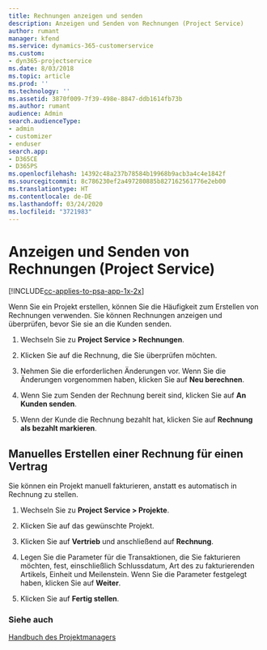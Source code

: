 ```yaml
---
title: Rechnungen anzeigen und senden
description: Anzeigen und Senden von Rechnungen (Project Service)
author: rumant
manager: kfend
ms.service: dynamics-365-customerservice
ms.custom:
- dyn365-projectservice
ms.date: 8/03/2018
ms.topic: article
ms.prod: ''
ms.technology: ''
ms.assetid: 3870f009-7f39-498e-8847-ddb1614fb73b
ms.author: rumant
audience: Admin
search.audienceType:
- admin
- customizer
- enduser
search.app:
- D365CE
- D365PS
ms.openlocfilehash: 14392c48a237b78584b19968b9acb3a4c4e1842f
ms.sourcegitcommit: 8c786230ef2a497280885b827162561776e2eb00
ms.translationtype: HT
ms.contentlocale: de-DE
ms.lasthandoff: 03/24/2020
ms.locfileid: "3721983"
---
```

# <a name="view-and-send-invoices-project-service"></a>Anzeigen und Senden von Rechnungen (Project Service)

[!INCLUDE[cc-applies-to-psa-app-1x-2x](../includes/cc-applies-to-psa-app-1x-2x.md)]

Wenn Sie ein Projekt erstellen, können Sie die Häufigkeit zum Erstellen von Rechnungen verwenden. Sie können Rechnungen anzeigen und überprüfen, bevor Sie sie an die Kunden senden.  
  
1.  Wechseln Sie zu **Project Service > Rechnungen**.  
  
2.  Klicken Sie auf die Rechnung, die Sie überprüfen möchten.  
  
3.  Nehmen Sie die erforderlichen Änderungen vor. Wenn Sie die Änderungen vorgenommen haben, klicken Sie auf **Neu berechnen**.  
  
4.  Wenn Sie zum Senden der Rechnung bereit sind, klicken Sie auf **An Kunden senden**.  
  
5.  Wenn der Kunde die Rechnung bezahlt hat, klicken Sie auf **Rechnung als bezahlt markieren**.  
  
## <a name="manually-invoice-a-contract"></a>Manuelles Erstellen einer Rechnung für einen Vertrag  
 Sie können ein Projekt manuell fakturieren, anstatt es automatisch in Rechnung zu stellen.  
  
1.  Wechseln Sie zu **Project Service > Projekte**.  
  
2.  Klicken Sie auf das gewünschte Projekt.  
  
3.  Klicken Sie auf **Vertrieb** und anschließend auf **Rechnung**.  
  
4.  Legen Sie die Parameter für die Transaktionen, die Sie fakturieren möchten, fest, einschließlich Schlussdatum, Art des zu fakturierenden Artikels, Einheit und Meilenstein. Wenn Sie die Parameter festgelegt haben, klicken Sie auf **Weiter**.  
  
5.  Klicken Sie auf **Fertig stellen**.  
  
### <a name="see-also"></a>Siehe auch  
 [Handbuch des Projektmanagers](../project-service/project-manager-guide.md)
